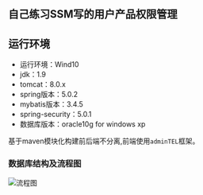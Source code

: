 ## 自己练习SSM写的用户产品权限管理

## 运行环境
- 运行环境：Wind10
- jdk：1.9
- tomcat：8.0.x
- spring版本：5.0.2
- mybatis版本：3.4.5
- spring-security：5.0.1
- 数据库版本：oracle10g for windows xp

基于maven模块化构建前后端不分离,前端使用`adminTEL`框架。

### 数据库结构及流程图

![流程图](https://s2.ax1x.com/2019/08/29/mbxPyt.jpg)
